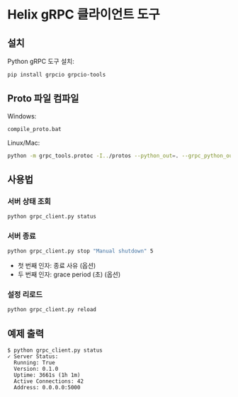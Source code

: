 # Helix gRPC 클라이언트 도구

## 설치

Python gRPC 도구 설치:
```bash
pip install grpcio grpcio-tools
```

## Proto 파일 컴파일

Windows:
```bash
compile_proto.bat
```

Linux/Mac:
```bash
python -m grpc_tools.protoc -I../protos --python_out=. --grpc_python_out=. ../protos/server_control.proto
```

## 사용법

### 서버 상태 조회
```bash
python grpc_client.py status
```

### 서버 종료
```bash
python grpc_client.py stop "Manual shutdown" 5
```
- 첫 번째 인자: 종료 사유 (옵션)
- 두 번째 인자: grace period (초) (옵션)

### 설정 리로드
```bash
python grpc_client.py reload
```

## 예제 출력

```
$ python grpc_client.py status
✓ Server Status:
  Running: True
  Version: 0.1.0
  Uptime: 3661s (1h 1m)
  Active Connections: 42
  Address: 0.0.0.0:5000
```
